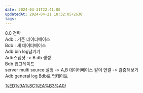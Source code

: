 ```yaml
---
date: 2024-03-31T22:41:00
updatedAt: 2024-04-21 18:32:05+2630
tags: 
---
```

8.0 전략  
Adb : 기존 데이터베이스  
Bdb : 새 데이터베이스  
Adb bin log남기기  
Adb스냅샷 -> B db 생성  
Bdb 업그레이드  
server multi source 설정 -> A,B 데이터베이스 같이 연결 -> 검증해보기  
Adb general log Bdb로 업데이트

[%ED%9A%8C%EA%B3%A0/](https://rastalion.me/aws-rds-aurora-v1-to-v2-%EC%97%85%EA%B7%B8%EB%A0%88%EC%9D%B4%EB%93%9C-%ED%9A%8C%EA%B3%A0/)
